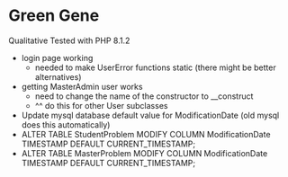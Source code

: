 # Green Gene

Qualitative Tested with PHP 8.1.2
- login page working
    - needed to make UserError functions static (there might be better alternatives)
- getting MasterAdmin user works
    - need to change the name of the constructor to __construct
    - ^^ do this for other User subclasses
- Update mysql database default value for ModificationDate (old mysql does this automatically)
- ALTER TABLE StudentProblem MODIFY COLUMN ModificationDate TIMESTAMP DEFAULT CURRENT_TIMESTAMP;
- ALTER TABLE MasterProblem MODIFY COLUMN ModificationDate TIMESTAMP DEFAULT CURRENT_TIMESTAMP;